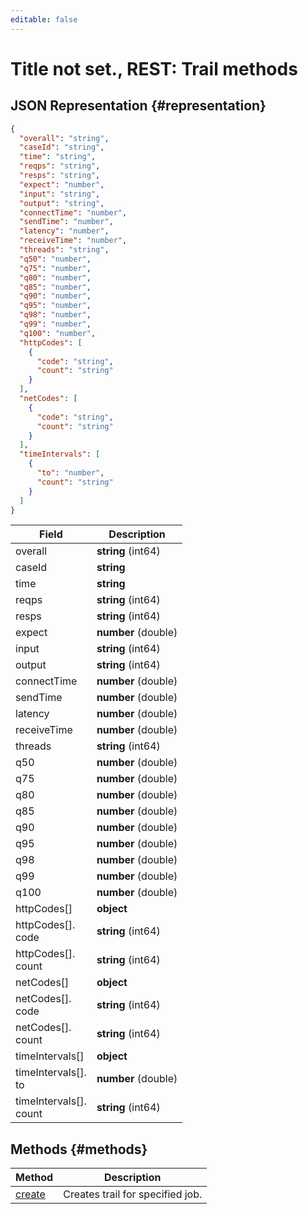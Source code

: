 ```yaml
---
editable: false
---
```


# Title not set., REST: Trail methods

## JSON Representation {#representation}
```json 
{
  "overall": "string",
  "caseId": "string",
  "time": "string",
  "reqps": "string",
  "resps": "string",
  "expect": "number",
  "input": "string",
  "output": "string",
  "connectTime": "number",
  "sendTime": "number",
  "latency": "number",
  "receiveTime": "number",
  "threads": "string",
  "q50": "number",
  "q75": "number",
  "q80": "number",
  "q85": "number",
  "q90": "number",
  "q95": "number",
  "q98": "number",
  "q99": "number",
  "q100": "number",
  "httpCodes": [
    {
      "code": "string",
      "count": "string"
    }
  ],
  "netCodes": [
    {
      "code": "string",
      "count": "string"
    }
  ],
  "timeIntervals": [
    {
      "to": "number",
      "count": "string"
    }
  ]
}
```
 
Field | Description
--- | ---
overall | **string** (int64)
caseId | **string**
time | **string**
reqps | **string** (int64)
resps | **string** (int64)
expect | **number** (double)
input | **string** (int64)
output | **string** (int64)
connectTime | **number** (double)
sendTime | **number** (double)
latency | **number** (double)
receiveTime | **number** (double)
threads | **string** (int64)
q50 | **number** (double)
q75 | **number** (double)
q80 | **number** (double)
q85 | **number** (double)
q90 | **number** (double)
q95 | **number** (double)
q98 | **number** (double)
q99 | **number** (double)
q100 | **number** (double)
httpCodes[] | **object**
httpCodes[].<br>code | **string** (int64)
httpCodes[].<br>count | **string** (int64)
netCodes[] | **object**
netCodes[].<br>code | **string** (int64)
netCodes[].<br>count | **string** (int64)
timeIntervals[] | **object**
timeIntervals[].<br>to | **number** (double)
timeIntervals[].<br>count | **string** (int64)

## Methods {#methods}
Method | Description
--- | ---
[create](create.md) | Creates trail for specified job.